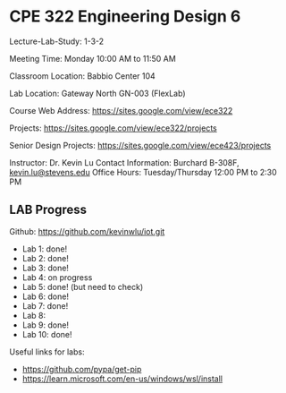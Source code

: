 # CPE 322 Engineering Design 6

Lecture-Lab-Study: 1-3-2

Meeting Time: Monday 10:00 AM to 11:50 AM

Classroom Location: Babbio Center 104

Lab Location: Gateway North GN-003 (FlexLab)

Course Web Address: https://sites.google.com/view/ece322

Projects: https://sites.google.com/view/ece322/projects

Senior Design Projects: https://sites.google.com/view/ece423/projects

Instructor: Dr. Kevin Lu
Contact Information: Burchard B-308F, [kevin.lu@stevens.edu](mailto:kevin.lu@stevens.edu) 
Office Hours: Tuesday/Thursday 12:00 PM to 2:30 PM



## LAB Progress
Github: https://github.com/kevinwlu/iot.git

- Lab 1: done!
- Lab 2: done!
- Lab 3: done!
- Lab 4: on progress
- Lab 5: done! (but need to check)
- Lab 6: done!
- Lab 7: done!
- Lab 8:
- Lab 9: done!
- Lab 10: done!

Useful links for labs:
- https://github.com/pypa/get-pip
- https://learn.microsoft.com/en-us/windows/wsl/install
